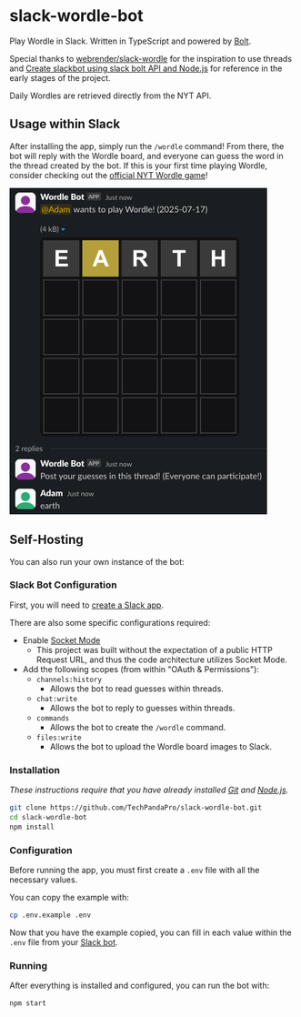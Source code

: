 # slack-wordle-bot

Play Wordle in Slack. Written in TypeScript and powered by [Bolt](https://api.slack.com/bolt).

Special thanks to [webrender/slack-wordle](https://github.com/webrender/slack-wordle) for the inspiration to use threads and [Create slackbot using slack bolt API and Node.js](https://medium.com/walmartglobaltech/create-slackbot-using-slack-bolt-api-and-node-js-a82876db012f) for reference in the early stages of the project.

Daily Wordles are retrieved directly from the NYT API.

## Usage within Slack

After installing the app, simply run the `/wordle` command! From there, the bot will reply with the Wordle board, and everyone can guess the word in the thread created by the bot. If this is your first time playing Wordle, consider checking out the [official NYT Wordle game](https://www.nytimes.com/games/wordle/index.html)!

![Wordle sample](image.png)

## Self-Hosting

You can also run your own instance of the bot:

### Slack Bot Configuration

First, you will need to [create a Slack app](https://api.slack.com/quickstart#creating).

There are also some specific configurations required:

- Enable [Socket Mode](https://api.slack.com/apis/socket-mode#toggling)
  - This project was built without the expectation of a public HTTP Request URL, and thus the code architecture utilizes Socket Mode.
- Add the following scopes (from within "OAuth & Permissions"):
  - `channels:history`
    - Allows the bot to read guesses within threads.
  - `chat:write`
    - Allows the bot to reply to guesses within threads.
  - `commands`
    - Allows the bot to create the `/wordle` command.
  - `files:write`
    - Allows the bot to upload the Wordle board images to Slack.

### Installation

_These instructions require that you have already installed [Git](https://git-scm.com/downloads) and [Node.js](https://nodejs.org/en/download/package-manager)._

```bash
git clone https://github.com/TechPandaPro/slack-wordle-bot.git
cd slack-wordle-bot
npm install
```

### Configuration

Before running the app, you must first create a `.env` file with all the necessary values.

You can copy the example with:

```bash
cp .env.example .env
```

Now that you have the example copied, you can fill in each value within the `.env` file from your [Slack bot](https://api.slack.com/apps).

### Running

After everything is installed and configured, you can run the bot with:

```bash
npm start
```
